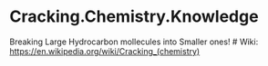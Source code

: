 # Cracking.Chemistry.Knowledge
Breaking Large Hydrocarbon mollecules into Smaller ones! # Wiki: https://en.wikipedia.org/wiki/Cracking_(chemistry)
